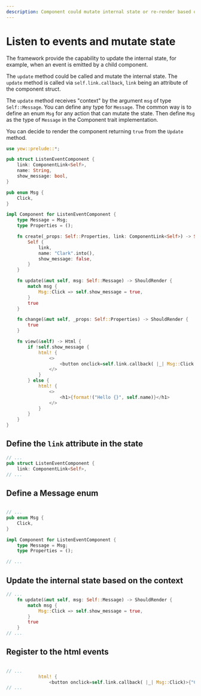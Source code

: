 ```yaml
---
description: Component could mutate internal state or re-render based on events emitted by html or Yew components
---
```


# Listen to events and mutate state

The framework provide the capability to update the internal state, for example, when an event is emitted by a child component.

The `update` method could be called and mutate the internal state. The `update` method is called via `self.link.callback`, `link` being an attribute of the component struct.

The `update` method receives "context" by the argument `msg` of type `Self::Message`. You can define any type for `Message`. The common way is to define an enum `Msg` for any action that can mutate the state. Then define `Msg` as the type of `Message` in the Component trait implementation.

You can decide to render the component returning `true` from the `Update` method.

```rust
use yew::prelude::*;

pub struct ListenEventComponent {
    link: ComponentLink<Self>,
    name: String,
    show_message: bool,
}

pub enum Msg {
    Click,
}

impl Component for ListenEventComponent {
    type Message = Msg;
    type Properties = ();

    fn create(_props: Self::Properties, link: ComponentLink<Self>) -> Self {
        Self {
            link,
            name: "Clark".into(),
            show_message: false,
        }
    }

    fn update(&mut self, msg: Self::Message) -> ShouldRender {
        match msg {
            Msg::Click => self.show_message = true,
        }
        true
    }

    fn change(&mut self, _props: Self::Properties) -> ShouldRender {
        true
    }

    fn view(&self) -> Html {
        if !self.show_message {
            html! {
                <>
                    <button onclick=self.link.callback( |_| Msg::Click )>{"Click here!"}</button>
                </>
            }
        } else {
            html! {
                <>
                    <h1>{format!("Hello {}", self.name)}</h1>
                </>
            }
        }
    }
}

```

## Define the `link` attribute in the state

```rust
// ...
pub struct ListenEventComponent {
    link: ComponentLink<Self>,
// ...
```

## Define a Message enum

```rust

// ...
pub enum Msg {
    Click,
}

impl Component for ListenEventComponent {
    type Message = Msg;
    type Properties = ();

// ...
```

## Update the internal state based on the context

```rust
// ...
    fn update(&mut self, msg: Self::Message) -> ShouldRender {
        match msg {
            Msg::Click => self.show_message = true,
        }
        true
    }
// ...
```

## Register to the html events

```rust

// ...
            html! {
                <button onclick=self.link.callback( |_| Msg::Click)>{"Click here!"}</button>
// ...
```
